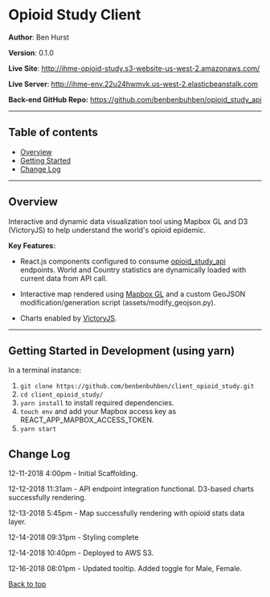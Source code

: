 <a id="top"></a>

# Opioid Study Client

**Author**: Ben Hurst

**Version**: 0.1.0

**Live Site**: http://ihme-opioid-study.s3-website-us-west-2.amazonaws.com/

**Live Server**: http://ihme-env.22u24hwmvk.us-west-2.elasticbeanstalk.com

**Back-end GitHub Repo:** https://github.com/benbenbuhben/opioid_study_api
___

## Table of contents

* [Overview](#overview)
* [Getting Started](#getting-started)
* [Change Log](#change-log)

___

<a id="overview"></a>
## Overview

Interactive and dynamic data visualization tool using Mapbox GL and D3 (VictoryJS) to help understand the world's opioid epidemic.

**Key Features:**

* React.js components configured to consume [opioid_study_api](https://github.com/benbenbuhben/opioid_study_api) endpoints. World and Country statistics are dynamically loaded with current data from API call.

* Interactive map rendered using [Mapbox GL](https://www.mapbox.com/mapbox-gl-js/api/) and a custom GeoJSON modification/generation script (assets/modify_geojson.py).

* Charts enabled by [VictoryJS](https://formidable.com/open-source/victory/).

___

<a id="getting-started"></a>

## Getting Started in Development (using yarn)

In a terminal instance:

1. ```git clone https://github.com/benbenbuhben/client_opioid_study.git```
2. ```cd client_opioid_study/```
3. ```yarn install``` to install required dependencies.
4. ```touch env``` and add your Mapbox access key as REACT_APP_MAPBOX_ACCESS_TOKEN.
5. ```yarn start```

<a id="change-log"></a> 

## Change Log

12-11-2018 4:00pm - Initial Scaffolding.

12-12-2018 11:31am - API endpoint integration functional. D3-based charts successfully rendering.

12-13-2018 5:45pm - Map successfully rendering with opioid stats data layer.

12-14-2018 09:31pm - Styling complete

12-14-2018 10:40pm - Deployed to AWS S3.

12-16-2018 08:01pm - Updated tooltip. Added toggle for Male, Female.

[Back to top](#top)

